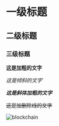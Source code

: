 # 一级标题

## 二级标题

### 三级标题

**这是加粗的文字**

*这是倾斜的文字*`

***这是斜体加粗的文字***

~~这是加删除线的文字~~

![blockchain](https://static.liaoxuefeng.com/files/attachments/919021631860000/0 "区块链")